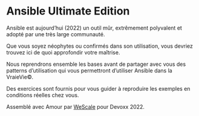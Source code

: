 # Ansible Ultimate Edition

Ansible est aujourd’hui (2022) un outil mûr, extrêmement polyvalent et adopté par une très large communauté.

Que vous soyez néophytes ou confirmés dans son utilisation, vous devriez trouvez ici de quoi approfondir votre maîtrise.

Nous reprendrons ensemble les bases avant de partager avec vous des patterns d’utilisation qui vous permettront d’utiliser Ansible dans la VraieVie©. 

Des exercices sont fournis pour vous guider à reproduire les exemples en conditions réelles chez vous.

Assemblé avec Amour par [WeScale](https://www.wescale.fr) pour Devoxx 2022.

